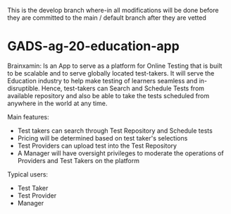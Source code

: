 This is the develop branch where-in all modifications will be done before they are committed to the main / default branch after they are vetted
# GADS-ag-20-education-app
Brainxamin: Is an App to serve as a platform for Online Testing that is built to be scalable and to serve globally located test-takers. It will serve the Education industry to help make testing of learners seamless and in-disruptible. Hence, test-takers can Search and Schedule Tests from available repository and also be able to take the tests scheduled from anywhere in the world at any time.


Main features:
- Test takers can search through Test Repository and Schedule tests
- Pricing will be determined based on test taker's selections
- Test Providers can upload test into the Test Repository
- A Manager will have oversight privileges to moderate the operations of Providers and Test Takers on the platform


Typical users:
- Test Taker
- Test Provider
- Manager
